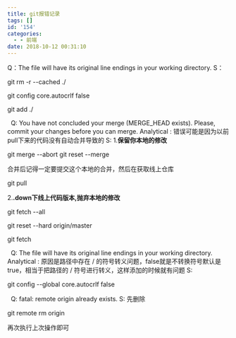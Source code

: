 ```yaml
---
title: git报错记录
tags: []
id: '154'
categories:
  - - 前端
date: 2018-10-12 00:31:10
---
```


Q：The file will have its original line endings in your working directory. S：

git rm -r --cached ./

git config core.autocrlf false

git add ./

  Q: You have not concluded your merge (MERGE\_HEAD exists). Please, commit your changes before you can merge. Analytical : 错误可能是因为以前pull下来的代码没有自动合并导致的 S: 1.**保留你本地的修改**

git merge --abort
git reset --merge

合并后记得一定要提交这个本地的合并，然后在获取线上仓库

git pull

2.**.down下线上代码版本,抛弃本地的修改**

git fetch --all

git reset --hard origin/master

git fetch

  Q: The file will have its original line endings in your working directory. Analytical : 原因是路径中存在 / 的符号转义问题，false就是不转换符号默认是true，相当于把路径的 / 符号进行转义，这样添加的时候就有问题 S:

git config --global core.autocrlf false

  Q: fatal: remote origin already exists. S: 先删除

git remote rm origin

再次执行上次操作即可